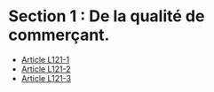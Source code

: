 # Section 1 : De la qualité de commerçant.

- [Article L121-1](article-l121-1.md)
- [Article L121-2](article-l121-2.md)
- [Article L121-3](article-l121-3.md)
